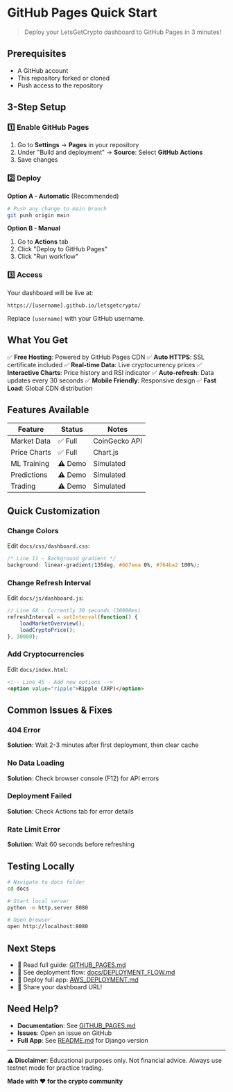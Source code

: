 # GitHub Pages Quick Start

> Deploy your LetsGetCrypto dashboard to GitHub Pages in 3 minutes!

## Prerequisites

- A GitHub account
- This repository forked or cloned
- Push access to the repository

## 3-Step Setup

### 1️⃣ Enable GitHub Pages

1. Go to **Settings** → **Pages** in your repository
2. Under "Build and deployment" → **Source**: Select **GitHub Actions**
3. Save changes

### 2️⃣ Deploy

**Option A - Automatic** (Recommended)
```bash
# Push any change to main branch
git push origin main
```

**Option B - Manual**
1. Go to **Actions** tab
2. Click "Deploy to GitHub Pages"
3. Click "Run workflow"

### 3️⃣ Access

Your dashboard will be live at:
```
https://[username].github.io/letsgetcrypto/
```

Replace `[username]` with your GitHub username.

## What You Get

✅ **Free Hosting**: Powered by GitHub Pages CDN
✅ **Auto HTTPS**: SSL certificate included
✅ **Real-time Data**: Live cryptocurrency prices
✅ **Interactive Charts**: Price history and RSI indicator
✅ **Auto-refresh**: Data updates every 30 seconds
✅ **Mobile Friendly**: Responsive design
✅ **Fast Load**: Global CDN distribution

## Features Available

| Feature | Status | Notes |
|---------|--------|-------|
| Market Data | ✅ Full | CoinGecko API |
| Price Charts | ✅ Full | Chart.js |
| ML Training | ⚠️ Demo | Simulated |
| Predictions | ⚠️ Demo | Simulated |
| Trading | ⚠️ Demo | Simulated |

## Quick Customization

### Change Colors
Edit `docs/css/dashboard.css`:
```css
/* Line 11 - Background gradient */
background: linear-gradient(135deg, #667eea 0%, #764ba2 100%);
```

### Change Refresh Interval
Edit `docs/js/dashboard.js`:
```javascript
// Line 68 - Currently 30 seconds (30000ms)
refreshInterval = setInterval(function() {
    loadMarketOverview();
    loadCryptoPrice();
}, 30000);
```

### Add Cryptocurrencies
Edit `docs/index.html`:
```html
<!-- Line 45 - Add new options -->
<option value="ripple">Ripple (XRP)</option>
```

## Common Issues & Fixes

### 404 Error
**Solution**: Wait 2-3 minutes after first deployment, then clear cache

### No Data Loading
**Solution**: Check browser console (F12) for API errors

### Deployment Failed
**Solution**: Check Actions tab for error details

### Rate Limit Error
**Solution**: Wait 60 seconds before refreshing

## Testing Locally

```bash
# Navigate to docs folder
cd docs

# Start local server
python -m http.server 8080

# Open browser
open http://localhost:8080
```

## Next Steps

- 📖 Read full guide: [GITHUB_PAGES.md](GITHUB_PAGES.md)
- 🔧 See deployment flow: [docs/DEPLOYMENT_FLOW.md](docs/DEPLOYMENT_FLOW.md)
- 🚀 Deploy full app: [AWS_DEPLOYMENT.md](AWS_DEPLOYMENT.md)
- 📱 Share your dashboard URL!

## Need Help?

- **Documentation**: See [GITHUB_PAGES.md](GITHUB_PAGES.md)
- **Issues**: Open an issue on GitHub
- **Full App**: See [README.md](README.md) for Django version

---

**⚠️ Disclaimer**: Educational purposes only. Not financial advice. Always use testnet mode for practice trading.

**Made with ❤️ for the crypto community**
